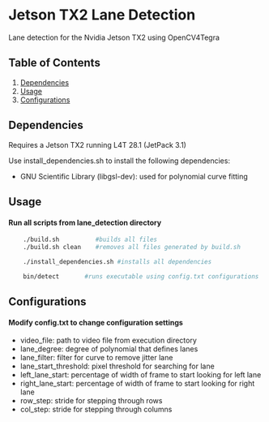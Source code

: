 # Jetson TX2 Lane Detection
Lane detection for the Nvidia Jetson TX2 using OpenCV4Tegra

## Table of Contents

1. [Dependencies](#dependencies)
2. [Usage](#usage)
3. [Configurations](#configurations)

## Dependencies
Requires a Jetson TX2 running L4T 28.1 (JetPack 3.1)

Use install_dependencies.sh to install the following dependencies:
* GNU Scientific Library (libgsl-dev): used for polynomial curve fitting

## Usage
#### Run all scripts from lane_detection directory
```bash
    ./build.sh          #builds all files
    ./build.sh clean    #removes all files generated by build.sh
```

```bash
    ./install_dependencies.sh #installs all dependencies
```

```bash
    bin/detect       #runs executable using config.txt configurations
```

## Configurations
#### Modify config.txt to change configuration settings
* video_file: path to video file from execution directory
* lane_degree: degree of polynomial that defines lanes
* lane_filter: filter for curve to remove jitter lane
* lane_start_threshold: pixel threshold for searching for lane
* left_lane_start: percentage of width of frame to start looking for left lane
* right_lane_start: percentage of width of frame to start looking for right lane
* row_step: stride for stepping through rows
* col_step: stride for stepping through columns
